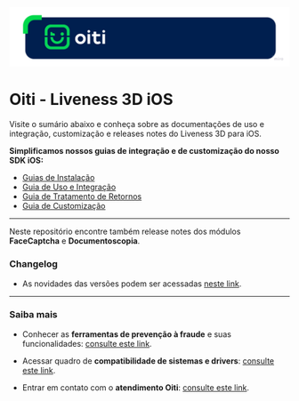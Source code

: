 <p style="align: center;">
  <img src="Documentation/Images/OitiHeader.png"/>
</p>

# Oiti - Liveness 3D iOS

Visite o sumário abaixo e conheça sobre as documentações de uso e integração, customização e releases notes do Liveness 3D para iOS.

**Simplificamos nossos guias de integração e de customização do nosso SDK iOS:**

- [Guias de Instalação](https://devcenter.certiface.io/docs/guia-de-instalacao-ios)
- [Guia de Uso e Integração](https://devcenter.certiface.io/docs/guia-de-uso-e-integracao-ios)
- [Guia de Tratamento de Retornos](https://devcenter.certiface.io/docs/guia-de-tratamento-de-retorno-ios)
- [Guia de Customização](https://devcenter.certiface.io/docs/customiza%C3%A7%C3%A3o-ios)

--- 

Neste repositório encontre também release notes dos módulos **FaceCaptcha** e **Documentoscopia**.

### Changelog

- As novidades das versões podem ser acessadas [neste link](Documentation/Changelog/1.0.0.md).

--- 

### Saiba mais

- Conhecer as **ferramentas de prevenção à fraude** e suas funcionalidades: [consulte este link](https://devcenter.certiface.io/docs/certiface-funcionalidades).

- Acessar quadro de **compatibilidade de sistemas e drivers**: [consulte este link](https://devcenter.certiface.io/docs/compatibilidade-dos-servicos).

- Entrar em contato com o **atendimento Oiti**: [consulte este link](https://devcenter.certiface.io/docs/portal-de-atendimento).
